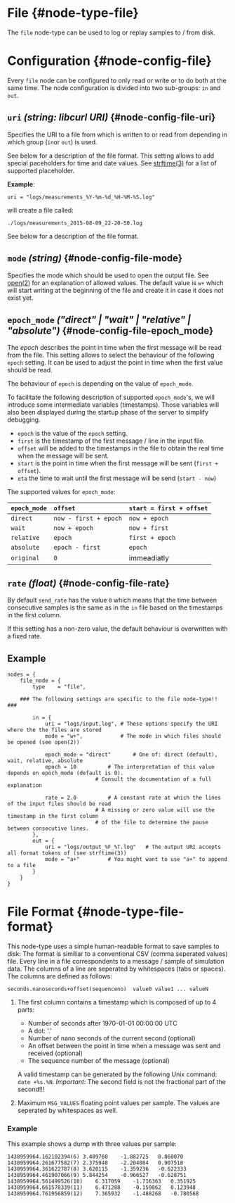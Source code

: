 # File {#node-type-file}

The `file` node-type can be used to log or replay samples to / from disk.

# Configuration {#node-config-file}

Every `file` node can be configured to only read or write or to do both at the same time.
The node configuration is divided into two sub-groups: `in` and `out`.

## `uri` *(string: libcurl URI)* {#node-config-file-uri}

Specifies the URI to a file from which is written to or read from depending in which group (`in`or `out`) is used.

See below for a description of the file format.
This setting allows to add special paceholders for time and date values.
See [strftime(3)](http://man7.org/linux/man-pages/man3/strftime.3.html) for a list of supported placeholder.

**Example**:

```
uri = "logs/measurements_%Y-%m-%d_%H-%M-%S.log"
```

will create a file called:

```
./logs/measurements_2015-08-09_22-20-50.log
```

See below for a description of the file format.

## `mode` *(string)* {#node-config-file-mode}

Specifies the mode which should be used to open the output file.
See [open(2)](http://man7.org/linux/man-pages/man2/open.2.html) for an explanation of allowed values.
The default value is `w+` which will start writing at the beginning of the file and create it in case it does not exist yet.

## `epoch_mode` *("direct" | "wait" | "relative" | "absolute")* {#node-config-file-epoch_mode}

The *epoch* describes the point in time when the first message will be read from the file.
This setting allows to select the behaviour of the following `epoch` setting.
It can be used to adjust the point in time when the first value should be read.

The behaviour of `epoch` is depending on the value of `epoch_mode`.

To facilitate the following description of supported `epoch_mode`'s, we will introduce some intermediate variables (timestamps).
Those variables will also been displayed during the startup phase of the server to simplify debugging.

- `epoch` is the value of the `epoch` setting.
- `first` is the timestamp of the first message / line in the input file.
- `offset` will be added to the timestamps in the file to obtain the real time when the message will be sent.
- `start` is the point in time when the first message will be sent (`first + offset`).
- `eta` the time to wait until the first message will be send (`start - now`)

The supported values for `epoch_mode`:
 
| `epoch_mode` 	| `offset` 		| `start = first + offset` |
| :--		| :--			| :-- |
| `direct`  	| `now - first + epoch` 	| `now + epoch` |
| `wait`  	| `now + epoch` 		| `now + first` | 
| `relative` 	| `epoch` 		| `first + epoch` |
| `absolute` 	| `epoch - first` 	| `epoch` |
| `original` 	| `0` 			| immeadiatly |

## `rate` *(float)* {#node-config-file-rate}

By default `send_rate` has the value `0` which means that the time between consecutive samples is the same as in the `in` file based on the timestamps in the first column. 

If this setting has a non-zero value, the default behaviour is overwritten with a fixed rate.

## Example

```
nodes = {
	file_node = {
		type	= "file",
	
	### The following settings are specific to the file node-type!! ###

		in = {
			uri = "logs/input.log",	# These options specify the URI where the the files are stored
			mode = "w+",			# The mode in which files should be opened (see open(2))
						
			epoch_mode = "direct"		# One of: direct (default), wait, relative, absolute
			epoch = 10			# The interpretation of this value depends on epoch_mode (default is 0).
							# Consult the documentation of a full explanation

			rate = 2.0			# A constant rate at which the lines of the input files should be read
							# A missing or zero value will use the timestamp in the first column
							# of the file to determine the pause between consecutive lines.
		},
		out = {
			uri = "logs/output_%F_%T.log"	# The output URI accepts all format tokens of (see strftime(3))
			mode = "a+"			# You might want to use "a+" to append to a file
		}
	}
}
```

# File Format {#node-type-file-format}

This node-type uses a simple human-readable format to save samples to disk:
The format is similiar to a conventional CSV (comma seperated values) file.
Every line in a file correspondents to a message / sample of simulation data.
The columns of a line are seperated by whitespaces (tabs or spaces).
The columns are defined as follows:

    seconds.nanoseconds+offset(sequenceno)	value0 value1 ... valueN

 1. The first column contains a timestamp which is composed of up to 4 parts:
     - Number of seconds after 1970-01-01 00:00:00 UTC
     - A dot: '.'
     - Number of nano seconds of the current second (optional)
     - An offset between the point in time when a message was sent and received (optional)
     - The sequence number of the message (optional)
     
     A valid timestamp can be generated by the following Unix command: `date +%s.%N`.
     *Important:* The second field is not the fractional part of the second!!!

 2. Maximum `MSG_VALUES` floating point values per sample. The values are seperated by whitespaces as well.

### Example

This example shows a dump with three values per sample:

    1438959964.162102394(6)	3.489760	-1.882725	0.860070
    1438959964.261677582(7)	2.375948	-2.204084	0.907518
    1438959964.361622787(8)	3.620115	-1.359236	-0.622333
    1438959964.461907066(9)	5.844254	-0.966527	-0.628751
    1438959964.561499526(10)	6.317059	-1.716363	0.351925
    1438959964.661578339(11)	6.471288	-0.159862	0.123948
    1438959964.761956859(12)	7.365932	-1.488268	-0.780568
